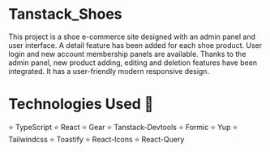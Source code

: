 # Tanstack_Shoes
This project is a shoe e-commerce site designed with an admin panel and user interface.
A detail feature has been added for each shoe product.
User login and new account membership panels are available.
Thanks to the admin panel, new product adding, editing and deletion features have been integrated.
It has a user-friendly modern responsive design.


# Technologies Used 🎨
⭐ TypeScript
⭐ React
⭐ Gear
⭐ Tanstack-Devtools
⭐ Formic
⭐ Yup
⭐ Tailwindcss
⭐ Toastify
⭐ React-Icons
⭐ React-Query
